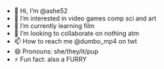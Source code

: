 - 👋 Hi, I’m @ashe52
- 👀 I’m interested in video games comp sci and art
- 🌱 I’m currently learning film
- 💞️ I’m looking to collaborate on nothing atm
- 📫 How to reach me @dumbo_mp4 on twt
- 😄 Pronouns: she/they/it/pup
- ⚡ Fun fact: also a FURRY

<!---
ashe52/ashe52 is a ✨ special ✨ repository because its `README.md` (this file) appears on your GitHub profile.
You can click the Preview link to take a look at your changes.
--->
